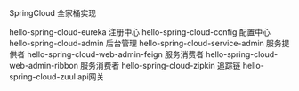SpringCloud 全家桶实现

hello-spring-cloud-eureka 注册中心
hello-spring-cloud-config 配置中心
hello-spring-cloud-admin  后台管理
hello-spring-cloud-service-admin 服务提供者
hello-spring-cloud-web-admin-feign  服务消费者
hello-spring-cloud-web-admin-ribbon 服务消费者
hello-spring-cloud-zipkin 追踪链
hello-spring-cloud-zuul api网关
